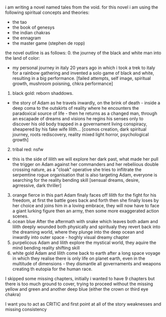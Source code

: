i am writing a novel named tales from the void.
for this novel i am using the following spiritual concepts and theories:
- the tao
- the book of genesys
- the indian chakras
- the ennagram
- the master game (stephen de ropp)
 
the novel outline is as follows:
0. the journey of the black and white man into the land of color:
- my personal journey in italy 20 years ago in which i took a trek to italy for a rainbow gathering and invented a solo game of black and white, resulting in a big performance.
[failed attempts, self image, spiritual growth, mushroom poisning, chkra performance]
1. black gold: reborn shaddows.
- the story of Adam as he travels inwardly, on the brink of death - inside a deep coma to the outskirts of reality where he encounters the paradoxical source of life - then he returns as a changed man, through an escapade of dreams and visions he regins his senses only to discover his old body trapped in a governament living conspiracy, sheapered by his fake wife lilith...
[cosmos creation, dark spiritual journey, roots rediscovery, reality mixed light horror, psychological growth]
2. tribal red: nsfw
- this is the side of lilith we will explore her dark past, what made her pull the trigger on Adam against her commanders and her rebeliious double crossing nature, as a "cloak" operative she tries to inflitrate the serpemtine rogue organisation that is also targeting Adam, everyone is searching for the reality bending skill
[sensual dreams, desire, agrressive, dark thriller]
3.  orange fierce
in this part Adam finaly faces off lilith for the fight for his freedom, at first the battle goes back and forth then she finally loses by her choice and joins him in a loving embrace, they will now have to face a giant lurking figure then an army, then some more exaggerated action scenes.
4. ocean blue
After the aftermath with snake which leaves both adam and lilith deeply wounded both physically and spiritualy they revert back into the dreaming world, where they plunge into the deep ocean and inwardly into outer space - hoghly visual dreamy chapter
5. purpelicous
Adam and lilith explore the mystical world, they aquire the mind bending reality shifting skill
6. white gold
Adam and lilith come back to earth after a long space voyage in which they realise there is only life on planet earth, even in the multitude of dimensions - they dismantle all governaments and weapons creating th eutopia for the human race.

I skipped some missing chapters, initially i wanted to have 9 chapters but there is too much ground to cover, trying to proceed without the missing yellow and green and another deep blue (either the crown or third eye chakra)

I want you to act as CRITIC and first point at all of the story weaknesses and missing consistency

<!-- As a critic, I would like to point out several weaknesses and inconsistencies in your novel outline:

Unclear focus on spiritual concepts: While you have listed several spiritual concepts and theories, it is not clear how they are incorporated into the narrative. The connections between these concepts and the plot should be made more explicit, so that readers can understand the underlying themes and messages.

Lack of character development: Aside from Adam and Lilith, there are no other characters mentioned in the outline. Introducing more characters and their roles in the story will help create a richer, more complex narrative. Additionally, it would be beneficial to explore the motivations and background of Adam and Lilith in greater depth.

Inconsistent pacing: Some chapters seem to be packed with action and plot development, while others appear to be more introspective and slow-paced. To keep readers engaged, it is important to balance the pacing throughout the novel.

Missing chapters: As you have mentioned, there are missing chapters in the outline. These gaps may lead to an uneven narrative structure and make it difficult for readers to follow the story. It is important to either fill in these gaps or revise the existing chapters to create a coherent storyline.

Unclear stakes and conflicts: It is not clear what is at stake for Adam and Lilith or what obstacles they must overcome in their journey. The conflicts should be well-defined and have a clear impact on the characters' growth and development.

Overuse of cliches: Certain elements in your outline, such as the government conspiracy and the quest for a reality-bending skill, are common tropes in science fiction and fantasy. To make your story stand out, consider subverting these cliches or exploring more unique and original ideas.

Abrupt ending: The ending, where Adam and Lilith dismantle all governments and create a utopia, seems sudden and unrealistic. It would be helpful to explore the challenges and consequences of their actions, as well as how the spiritual concepts you've introduced factor into the resolution.

To address these issues, consider revising your outline to incorporate the spiritual concepts more explicitly, develop your characters further, balance the pacing, fill in the missing chapters, clarify the stakes and conflicts, and explore the implications of the ending. This will help create a more engaging and cohesive narrative for your readers. -->